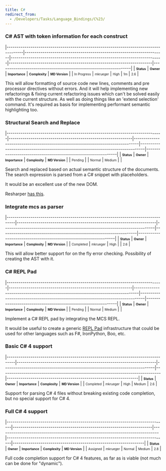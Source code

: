 ```yaml
---
title: C#
redirect_from:
  - /Developers/Tasks/Language_Bindings/C%23/
---
```


### C# AST with token information for each construct

<span> </span>

<span id="_task_a_Languages.CS.AstWithTokens"></span><span> </span>

|--------------------------------------------------------------------------------------|----------------------------------------------------------------------|----------------------------------------------------------------------------|------------------------------------------------------------------------|------------------------------------------------------------------|
| **<span style="font-size: x-small;">Status</span>**                                  | **<span style="font-size: x-small;">Owner</span>**                   | **<span style="font-size: x-small;">Importance</span>**                    | **<span style="font-size: x-small;">Complexity</span>**                | **<span style="font-size: x-small;">MD Version</span>**          |
| <span class="task-status-In Progress" style="font-size: x-small;">In Progress</span> | <span class="task-owner" style="font-size: x-small;">mkrueger</span> | <span class="task-importance-High" style="font-size: x-small;">High</span> | <span class="task-complexity-1m" style="font-size: x-small;">1m</span> | <span class="task-target" style="font-size: x-small;">2.6</span> |

This will allow formatting of source code new lines, comments and pre processor directives without errors. And it will help implementing new refactorings & fixing current refactoring issues which can't be solved easily with the current structure. As well as doing things like an 'extend selection' command. It's required as basis for implementing performant semantic highlighting too.

### Structural Search and Replace

<span> </span>

<span id="_task_a_Refactoring.CS.StructuralSearchReplace"></span><span> </span>

|------------------------------------------------------------------------------|--------------------------------------------------------------|--------------------------------------------------------------------------------|--------------------------------------------------------------------------------|---------------------------------------------------------------|
| **<span style="font-size: x-small;">Status</span>**                          | **<span style="font-size: x-small;">Owner</span>**           | **<span style="font-size: x-small;">Importance</span>**                        | **<span style="font-size: x-small;">Complexity</span>**                        | **<span style="font-size: x-small;">MD Version</span>**       |
| <span class="task-status-Pending" style="font-size: x-small;">Pending</span> | <span class="task-owner" style="font-size: x-small;"></span> | <span class="task-importance-Normal" style="font-size: x-small;">Normal</span> | <span class="task-complexity-Medium" style="font-size: x-small;">Medium</span> | <span class="task-target" style="font-size: x-small;"></span> |

Search and replaced based on actual semantic structure of the documents. The search expression is parsed from a C# snippet with placeholders.

It would be an excellent use of the new DOM.

Resharper [has this](http://blogs.jetbrains.com/dotnet/2010/02/resharper-5-beta-2-released/ "http://blogs.jetbrains.com/dotnet/2010/02/resharper-5-beta-2-released/").

### Integrate mcs as parser

<span> </span>

<span id="_task_a_Languages.CS.Mcs"></span><span> </span>

|----------------------------------------------------------------------------------|----------------------------------------------------------------------|----------------------------------------------------------------------------|--------------------------------------------------------------------|------------------------------------------------------------------|
| **<span style="font-size: x-small;">Status</span>**                              | **<span style="font-size: x-small;">Owner</span>**                   | **<span style="font-size: x-small;">Importance</span>**                    | **<span style="font-size: x-small;">Complexity</span>**            | **<span style="font-size: x-small;">MD Version</span>**          |
| <span class="task-status-Completed" style="font-size: x-small;">Completed</span> | <span class="task-owner" style="font-size: x-small;">mkrueger</span> | <span class="task-importance-High" style="font-size: x-small;">High</span> | <span class="task-complexity-" style="font-size: x-small;"></span> | <span class="task-target" style="font-size: x-small;">2.6</span> |

This will allow better support for on the fly error checking. Possibility of creating the AST with it. 

### C# REPL Pad

<span class="Apple-style-span" style="color: rgb(85, 85, 85); font-size: 14px; font-weight: normal;"><span> </span></span>

<span id="_task_a_Languages.CS.REPL"></span><span> </span>

|------------------------------------------------------------------------------|--------------------------------------------------------------|--------------------------------------------------------------------------------|--------------------------------------------------------------------------------|---------------------------------------------------------------|
| **<span style="font-size: x-small;">Status</span>**                          | **<span style="font-size: x-small;">Owner</span>**           | **<span style="font-size: x-small;">Importance</span>**                        | **<span style="font-size: x-small;">Complexity</span>**                        | **<span style="font-size: x-small;">MD Version</span>**       |
| <span class="task-status-Pending" style="font-size: x-small;">Pending</span> | <span class="task-owner" style="font-size: x-small;"></span> | <span class="task-importance-Normal" style="font-size: x-small;">Normal</span> | <span class="task-complexity-Medium" style="font-size: x-small;">Medium</span> | <span class="task-target" style="font-size: x-small;"></span> |

Implement a C# REPL pad by integrating the MCS REPL. 

It would be useful to create a generic [REPL Pad](/archived/developers/tasks/tools/repl-pad/ "Developers/Tasks/Tools/REPL Pad") infrastructure that could be used for other languages such as F#, IronPython, Boo, etc.

### Basic C# 4 support

<span> </span>

<span id="_task_a_Languages.CS.CS4Basic"></span><span> </span>

|----------------------------------------------------------------------------------|----------------------------------------------------------------------|----------------------------------------------------------------------------|--------------------------------------------------------------------------------|------------------------------------------------------------------|
| **<span style="font-size: x-small;">Status</span>**                              | **<span style="font-size: x-small;">Owner</span>**                   | **<span style="font-size: x-small;">Importance</span>**                    | **<span style="font-size: x-small;">Complexity</span>**                        | **<span style="font-size: x-small;">MD Version</span>**          |
| <span class="task-status-Completed" style="font-size: x-small;">Completed</span> | <span class="task-owner" style="font-size: x-small;">mkrueger</span> | <span class="task-importance-High" style="font-size: x-small;">High</span> | <span class="task-complexity-Medium" style="font-size: x-small;">Medium</span> | <span class="task-target" style="font-size: x-small;">2.6</span> |

Support for parsing C# 4 files without breaking existing code completion, but no special support for C# 4. 

### Full C# 4 support

<span> </span>

<span id="_task_a_Languages.CS.CS4Full"></span><span> </span>

|--------------------------------------------------------------------------------|----------------------------------------------------------------------|--------------------------------------------------------------------------------|--------------------------------------------------------------------------------|------------------------------------------------------------------|
| **<span style="font-size: x-small;">Status</span>**                            | **<span style="font-size: x-small;">Owner</span>**                   | **<span style="font-size: x-small;">Importance</span>**                        | **<span style="font-size: x-small;">Complexity</span>**                        | **<span style="font-size: x-small;">MD Version</span>**          |
| <span class="task-status-Assigned" style="font-size: x-small;">Assigned</span> | <span class="task-owner" style="font-size: x-small;">mkrueger</span> | <span class="task-importance-Normal" style="font-size: x-small;">Normal</span> | <span class="task-complexity-Medium" style="font-size: x-small;">Medium</span> | <span class="task-target" style="font-size: x-small;">2.8</span> |

Full code completion support for C# 4 features, as far as is viable (not much can be done for "dynamic").



